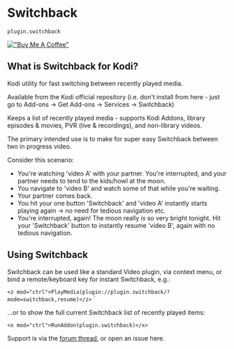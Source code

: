 
Switchback
===================================

`plugin.switchback`

[!["Buy Me A Coffee"](https://www.buymeacoffee.com/assets/img/custom_images/orange_img.png)](https://www.buymeacoffee.com/bossanova808)

## What is Switchback for Kodi?

Kodi utility for fast switching between recently played media.

Available from the Kodi official repository (i.e. don't install from here - just go to Add-ons -> Get Add-ons -> Services -> Switchback)

Keeps a list of recently played media - supports Kodi Addons, library episodes & movies, PVR (live & recordings), and non-library videos.  

The primary intended use is to make for super easy Switchback between two in progress video.

Consider this scenario:

- You're watching 'video A' with your partner.  You're interrupted, and your partner needs to tend to the kids/howl at the moon.
- You navigate to 'video B' and watch some of that while you're waiting.
- Your partner comes back.
- You hit your one button 'Switchback' and 'video A' instantly starts playing again -> no need for tedious navigation etc.
- You're interrupted, again! The moon really _is_ so very bright tonight. Hit your 'Switchback' button to instantly resume 'video B', again with no tedious navigation.

## Using Switchback

Switchback can be used like a standard Video plugin, via context menu, or bind a remote/keyboard key for instant Switchback, e.g.:

`<z mod="ctrl">PlayMedia(plugin://plugin.switchback/?mode=switchback,resume)</z>`
`

...or to show the full current Switchback list of recently played items:

`<x mod="ctrl">RunAddon(plugin.switchback)</x>`


Support is via the [forum thread](https://forum.kodi.tv/showthread.php?tid=379330), or open an issue here.




